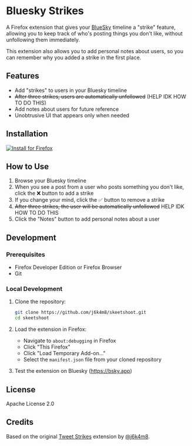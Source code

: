 # Bluesky Strikes

A Firefox extension that gives your [BlueSky](https://bsky.app) timeline a "strike" feature, allowing you to keep track of who's posting things you don't like, without unfollowing them immediately.

This extension also allows you to add personal notes about users, so you can remember why you added a strike in the first place.

## Features

-   Add "strikes" to users in your Bluesky timeline
-   ~~After three strikes, users are automatically unfollowed~~ (HELP IDK HOW TO DO THIS)
-   Add notes about users for future reference
-   Unobtrusive UI that appears only when needed

## Installation

<a href="https://github.com/j6k4m8/skeetshoot/releases/latest/download/bluesky_strikes.xpi">
  <img src="https://img.shields.io/badge/Install%20for%20Firefox-FF7139?style=for-the-badge&logo=firefox-browser&logoColor=white" alt="Install for Firefox" />
</a>

## How to Use

1. Browse your Bluesky timeline
2. When you see a post from a user who posts something you don't like, click the ❌ button to add a strike
3. If you change your mind, click the ✅ button to remove a strike
4. ~~After three strikes, the user will be automatically unfollowed~~ HELP IDK HOW TO DO THIS
5. Click the "Notes" button to add personal notes about a user

## Development

### Prerequisites

-   Firefox Developer Edition or Firefox Browser
-   Git

### Local Development

1. Clone the repository:

    ```bash
    git clone https://github.com/j6k4m8/skeetshoot.git
    cd skeetshoot
    ```

2. Load the extension in Firefox:

    - Navigate to `about:debugging` in Firefox
    - Click "This Firefox"
    - Click "Load Temporary Add-on..."
    - Select the `manifest.json` file from your cloned repository

3. Test the extension on Bluesky (https://bsky.app)

## License

Apache License 2.0

## Credits

Based on the original [Tweet Strikes](https://github.com/j6k4m8/tweet-strikes) extension by [@j6k4m8](https://github.com/j6k4m8).
